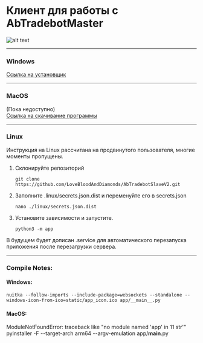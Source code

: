 # Клиент для работы с AbTradebotMaster
![alt text](static/app_icon.ico)

---


### Windows
[Ссылка на установщик](portable/Windows/AbTradebotInstaller.exe)

---

### MacOS
(Пока недоступно)<br>
[Ссылка на скачивание программы](compiled/MacOS)

---

### Linux
Инструкция на Linux рассчитана на продвинутого пользователя, многие моменты
пропущены.

1. Склонируйте репозиторий
   ```shell
   git clone https://github.com/LoveBloodAndDiamonds/AbTradebotSlaveV2.git
   ```
2. Заполните .linux/secrets.json.dist и переменуйте его в secrets.json
    ```shell
   nano ./linux/secrets.json.dist
    ```
3. Установите зависимости и запустите.
    ```shell
   python3 -m app
   ```

В будущем будет дописан .service  для автоматического перезапуска
приложения после перезагрузки сервера.

---

### Compile Notes:

#### Windows:
```shell
nuitka --follow-imports --include-package=websockets --standalone --windows-icon-from-ico=static/app_icon.ico app/__main__.py
```

#### MacOS:
ModuleNotFoundError:
    traceback like "no module named 'app' in 11 str'"
    pyinstaller -F --target-arch arm64 --argv-emulation app/__main__.py
